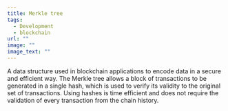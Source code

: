 ```yaml
---
title: Merkle tree
tags:
  - Development
  - blockchain
url: ""
image: ""
image_text: ""
---
```


A data structure used in blockchain applications to encode data in a secure and efficient way. The Merkle tree allows a block of transactions to be generated in a single hash, which is used to verify its validity to the original set of transactions. Using hashes is time efficient and does not require the validation of every transaction from the chain history.
